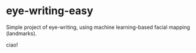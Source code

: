 # eye-writing-easy
Simple project of eye-writing, using machine learning-based facial mapping (landmarks).



ciao!
